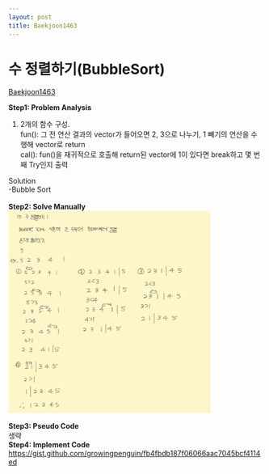 ```yaml
---
layout: post
title: Baekjoon1463
---
```



# 수 정렬하기(BubbleSort) #
[Baekjoon1463](https://www.acmicpc.net/problem/1463)

**Step1: Problem Analysis**<br/>
1. 2개의 함수 구성.<br/>
fun(): 그 전 연산 결과의 vector가 들어오면 2, 3으로 나누기, 1 빼기의 연산을 수행해 vector로 return<br/>
cal(): fun()을 재귀적으로 호출해 return된 vector에 1이 있다면 break하고 몇 번째 Try인지 출력<br/>

Solution<br/>
-Bubble Sort<br/>
<br/>
**Step2: Solve Manually**<br/>
<img src="/_images/Baek2750_1.jpg" width="400" height="400">

**Step3: Pseudo Code**<br/>
생략
<br/>
**Step4: Implement Code** <br/> 
https://gist.github.com/growingpenguin/fb4fbdb187f06066aac7045bcf4114ed

